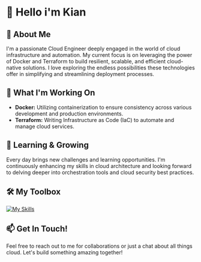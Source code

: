 # 👋 Hello i'm Kian

## 🚀 About Me
I'm a passionate Cloud Engineer deeply engaged in the world of cloud infrastructure and automation. My current focus is on leveraging the power of Docker and Terraform to build resilient, scalable, and efficient cloud-native solutions. I love exploring the endless possibilities these technologies offer in simplifying and streamlining deployment processes.

## 💼 What I'm Working On
-  **Docker:** Utilizing containerization to ensure consistency across various development and production environments.
-  **Terraform:** Writing Infrastructure as Code (IaC) to automate and manage cloud services.

## 🌱 Learning & Growing
Every day brings new challenges and learning opportunities. I'm continuously enhancing my skills in cloud architecture and looking forward to delving deeper into orchestration tools and cloud security best practices.

## 🛠️ My Toolbox
[![My Skills](https://skillicons.dev/icons?i=aws,azure,docker,postgres,powershell,py,terraform,vscode,webflow,wordpress,js,html,css)](https://skillicons.dev)


## 📫 Get In Touch!
Feel free to reach out to me for collaborations or just a chat about all things cloud. Let's build something amazing together!



